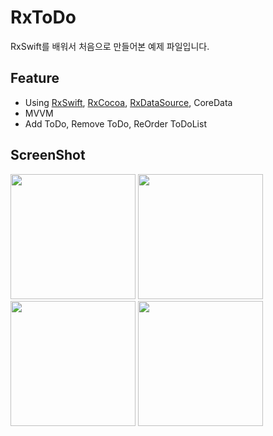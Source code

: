 # RxToDo 

RxSwift를 배워서 처음으로 만들어본 예제 파일입니다.

## Feature

- Using [RxSwift], [RxCocoa], [RxDataSource], CoreData
- MVVM
- Add ToDo, Remove ToDo, ReOrder ToDoList 

## ScreenShot
<div>
<img width="200" src="https://user-images.githubusercontent.com/10572119/62626260-f54de580-b961-11e9-8be6-3d80ce7a8605.png">
<img width="200" src="https://user-images.githubusercontent.com/10572119/62626279-ff6fe400-b961-11e9-94e7-9a5229dfdf4c.png">
<img width="200" src="https://user-images.githubusercontent.com/10572119/62626290-04349800-b962-11e9-8fb2-216c5781c8e9.png">
<img width="200" src="https://user-images.githubusercontent.com/10572119/62626302-0a2a7900-b962-11e9-9339-1853ff77279b.png">
</div>

[RxSwift]: https://github.com/ReactiveX/RxSwift
[RxCocoa]: https://github.com/ReactiveX/RxSwift/tree/master/RxCocoa
[RxDataSource]: https://github.com/RxSwiftCommunity/RxDataSources



## 

